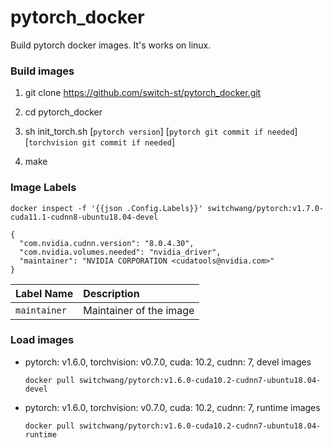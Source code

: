 # pytorch_docker
Build pytorch docker images. It's works on linux.


### Build images

1. git clone https://github.com/switch-st/pytorch_docker.git

2. cd pytorch_docker

3. sh init_torch.sh [`pytorch version`] [`pytorch git commit if needed`] [`torchvision git commit if needed`]

4. make


### Image Labels

```
docker inspect -f '{{json .Config.Labels}}' switchwang/pytorch:v1.7.0-cuda11.1-cudnn8-ubuntu18.04-devel

{
  "com.nvidia.cudnn.version": "8.0.4.30",
  "com.nvidia.volumes.needed": "nvidia_driver",
  "maintainer": "NVIDIA CORPORATION <cudatools@nvidia.com>"
}
```

| Label Name                   | Description             |
:----------------------------- |:----------------------- |
|`maintainer`                  | Maintainer of the image |


### Load images

- pytorch: v1.6.0, torchvision: v0.7.0, cuda: 10.2, cudnn: 7, devel images

    ``` shell
    docker pull switchwang/pytorch:v1.6.0-cuda10.2-cudnn7-ubuntu18.04-devel
    ```

- pytorch: v1.6.0, torchvision: v0.7.0, cuda: 10.2, cudnn: 7, runtime images

    ``` shell
    docker pull switchwang/pytorch:v1.6.0-cuda10.2-cudnn7-ubuntu18.04-runtime
    ```
